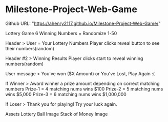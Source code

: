 # Milestone-Project-Web-Game

Github URL: "https://ahenry2117.github.io/Milestone-Project-Web-Game/"

Lottery Game
6 Winning Numbers = Randomize 1-50

Header > User = Your Lottery Numbers
Player clicks reveal button to see their numbers(random)

Header #2 > Winning Results
Player clicks start to reveal winning numbers(random)

User message > You've won ($X Amount) or You've Lost, Play Again :(

If Winner > Award winner a prize amount depending on correct matching numbers
Prize-1 = 4 matching nums wins $100
Prize-2 = 5 matching nums wins $5,000
Prize-3 = 6 matching nums wins $1,000,000

If Loser > Thank you for playing! Try your luck again.

Assets
Lottery Ball Image
Stack of Money Image




